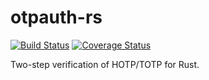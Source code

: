 # otpauth-rs

[![Build Status](https://travis-ci.org/messense/otpauth-rs.svg)](https://travis-ci.org/messense/otpauth-rs)
[![Coverage Status](https://coveralls.io/repos/messense/otpauth-rs/badge.svg)](https://coveralls.io/r/messense/otpauth-rs)

Two-step verification of HOTP/TOTP for Rust.
